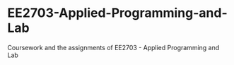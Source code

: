 # EE2703-Applied-Programming-and-Lab
Coursework and the assignments of EE2703 - Applied Programming and Lab 
